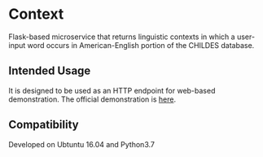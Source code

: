 # Context

Flask-based microservice that returns linguistic contexts in which a user-input word occurs in American-English portion of the CHILDES database.


## Intended Usage

It is designed to be used as an HTTP endpoint for web-based demonstration. The official demonstration is [here](http://philhuebner.com/projects/context-demo/).

## Compatibility

Developed on Ubtuntu 16.04 and Python3.7
